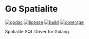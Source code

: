 # Go Spatialite
[![godoc](http://img.shields.io/badge/godoc-reference-blue.svg?style=flat)](https://godoc.org/gopkg.in/shaxbee/go-spatialite.v0) 
[![license](http://img.shields.io/badge/license-MIT-blue.svg?style=flat)](https://raw.githubusercontent.com/shaxbee/go-snowflake/master/LICENSE) 
[![build](https://travis-ci.org/shaxbee/go-spatialite.svg?branch=master)](https://travis-ci.org/shaxbee/go-spatialite) 
[![coverage](https://coveralls.io/repos/github/shaxbee/go-spatialite/badge.svg?branch=master)](https://coveralls.io/r/shaxbee/go-spatialite)

Spatialite SQL Driver for Golang.

